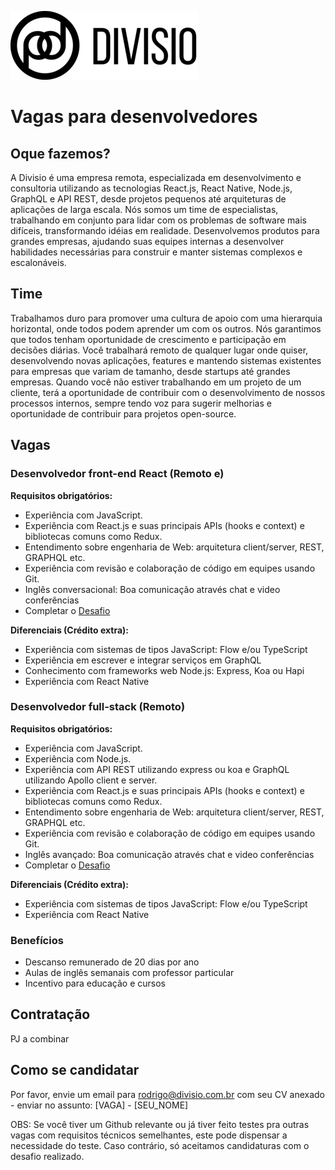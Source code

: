![Divisio](./logo.png )

# Vagas para desenvolvedores

## Oque fazemos?
A Divisio é uma empresa remota, especializada em desenvolvimento e consultoria utilizando as tecnologias React.js,
React Native, Node.js, GraphQL e API REST, desde projetos pequenos até arquiteturas de aplicações de larga escala. Nós somos um time de especialistas, trabalhando em conjunto
para lidar com os problemas de software mais difíceis, transformando idéias em realidade. Desenvolvemos produtos para grandes empresas, ajudando suas equipes internas
a desenvolver habilidades necessárias para construir e manter sistemas complexos e escalonáveis.

## Time
Trabalhamos duro para promover uma cultura de apoio com uma hierarquia horizontal, onde todos podem aprender um com os outros.
Nós garantimos que todos tenham oportunidade de crescimento e participação em decisões diárias. Você trabalhará remoto de qualquer lugar onde quiser, desenvolvendo novas aplicações, features e mantendo sistemas existentes para empresas que variam de tamanho, desde startups até grandes empresas. Quando você não estiver trabalhando em um projeto de um cliente, terá a
oportunidade de contribuir com o desenvolvimento de nossos processos internos, sempre tendo voz para sugerir melhorias e oportunidade de contribuir para projetos open-source.

## Vagas

### Desenvolvedor front-end React (Remoto e)

**Requisitos obrigatórios:**
- Experiência com JavaScript.
- Experiência com React.js e suas principais APIs (hooks e context) e bibliotecas comuns como Redux.
- Entendimento sobre engenharia de Web: arquitetura client/server, REST, GRAPHQL etc.
- Experiência com revisão e colaboração de código em equipes usando Git.
- Inglês conversacional: Boa comunicação através chat e video conferências
- Completar o [Desafio](./challenges/frontend.md)

**Diferenciais (Crédito extra):**
- Experiência com sistemas de tipos JavaScript: Flow e/ou TypeScript
- Experiência em escrever e integrar serviços em GraphQL
- Conhecimento com frameworks web Node.js: Express, Koa ou Hapi
- Experiência com React Native

### Desenvolvedor full-stack (Remoto)

**Requisitos obrigatórios:**
- Experiência com JavaScript.
- Experiência com Node.js.
- Experiência com API REST utilizando express ou koa e GraphQL utilizando Apollo client e server.
- Experiência com React.js e suas principais APIs (hooks e context) e bibliotecas comuns como Redux.
- Entendimento sobre engenharia de Web: arquitetura client/server, REST, GRAPHQL etc.
- Experiência com revisão e colaboração de código em equipes usando Git.
- Inglês avançado: Boa comunicação através chat e video conferências
- Completar o [Desafio](./challenges/full-stack.md)

**Diferenciais (Crédito extra):**
- Experiência com sistemas de tipos JavaScript: Flow e/ou TypeScript
- Experiência com React Native

### Benefícios
- Descanso remunerado de 20 dias por ano
- Aulas de inglês semanais com professor particular
- Incentivo para educação e cursos

## Contratação
PJ a combinar

## Como se candidatar
Por favor, envie um email para rodrigo@divisio.com.br com seu CV anexado - enviar no assunto: [VAGA] - [SEU_NOME]

OBS: Se você tiver um Github relevante ou já tiver feito testes pra outras vagas com requisitos técnicos semelhantes, este pode dispensar a necessidade do teste. Caso contrário, só aceitamos candidaturas com o desafio realizado.